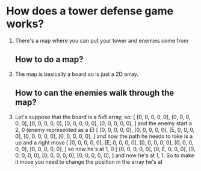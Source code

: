 # How does a tower defense game works?

1. There's a map where you can put your tower and enemies come from
    ## How to do a map?
2. The map is basically a board so is just a 2D array.
    ## How to can the enemies walk through the map?
3. Let's suppose that the board is a  5x5 array, so:
[
    [0, 0, 0, 0, 0],
    [0, 0, 0, 0, 0],
    [0, 0, 0, 0, 0],
    [0, 0, 0, 0, 0],
    [0, 0, 0, 0, 0],
]
and the enemy start a 2, 0 (enemy represented as a E)
[
    [0, 0, 0, 0, 0],
    [0, 0, 0, 0, 0],
    [E, 0, 0, 0, 0],
    [0, 0, 0, 0, 0],
    [0, 0, 0, 0, 0],
]
and now the path he needs to take is a up and a right move
[
    [0, 0, 0, 0, 0],
    [E, 0, 0, 0, 0],
    [0, 0, 0, 0, 0],
    [0, 0, 0, 0, 0],
    [0, 0, 0, 0, 0],
]
so now he's at 1, 0
[
    [0, 0, 0, 0, 0],
    [0, E, 0, 0, 0],
    [0, 0, 0, 0, 0],
    [0, 0, 0, 0, 0],
    [0, 0, 0, 0, 0],
]
and now he's at 1, 1.
So to make it move you need to change the position in the array he's at

